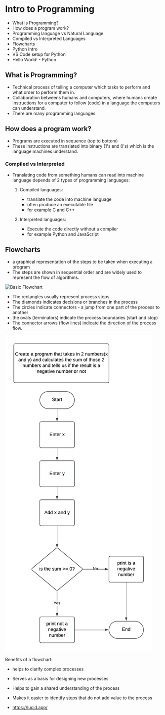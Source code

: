 # Intro to Programming

- What is Programming?
- How does a program work?
- Programming language vs Natural Language
- Compiled vs Interpreted Languages
- Flowcharts
- Python Intro
- VS Code setup for Python
- Hello World! - Python

## What is Programming?

- Technical process of telling a computer which tasks to perform and what order to perform them in.
- Collaboration betweens humans and computers, where humans create instructions for a computer to follow (code) in a language the computers can understand. 
- There are many programming languages

## How does a program work?

- Programs are executed in sequence (top to bottom)
- These instructions are translated into binary (1's and 0's)  which is the language machines understand.

### Compiled vs Interpreted

- Translating code from something humans can read into machine language depends of 2 types of programming languages:

    1. Compiled languages: 
        - translate the code into machine language
        - often produce an executable file
        - for example C and C++

    2. Interpreted languages:
        - Execute the code directly without a compiler
        - for example Python and JavaScript

## Flowcharts

- a graphical representation of the steps to be taken when executing a program
- The steps are shown in sequential order and are widely used to represent the flow of algorithms.

![Basic Flowchart](https://www.breezetree.com/images/basic-flowchart.png)


- The rectangles usually represent process steps
- The diamonds indicates decisions or branches in the process
- The circles indicate connectors - a jump from one part of the process to another
- the ovals (terminators) indicate the process boundaries (start and stop)
- The connector arrows (flow lines) indicate the direction of the process flow.

![Sample Flowchart](../example_imgs/flowchart-example.png)

Benefits of a flowchart:

- helps to clarify complex processes
- Serves as a basis for designing new processes
- Helps to gain a shared understanding of the process
- Makes it easier to identify steps that do not add value to the process

- https://lucid.app/